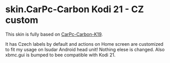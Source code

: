 # skin.CarPc-Carbon Kodi 21 - CZ custom

This skin is fully based on [CarPc-Carbon-K19](https://github.com/araujorm/CarPc-Carbon-K19).

It has Czech labels by default and actions on Home screen are customized to fit my usage on Isudar Android head unit! Nothing elese is changed. Also xbmc.gui is bumped to bee compatible with Kodi 21.

